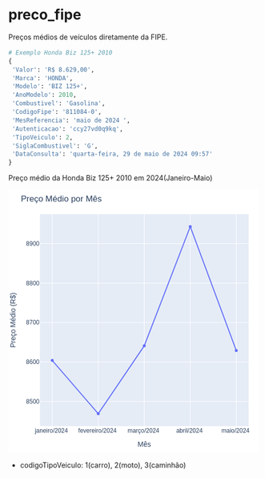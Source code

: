 # preco_fipe
Preços médios de veículos diretamente da FIPE. 


```python
# Exemplo Honda Biz 125+ 2010
{
 'Valor': 'R$ 8.629,00',
 'Marca': 'HONDA',
 'Modelo': 'BIZ 125+',
 'AnoModelo': 2010,
 'Combustivel': 'Gasolina',
 'CodigoFipe': '811084-0',
 'MesReferencia': 'maio de 2024 ',
 'Autenticacao': 'ccy27vd0q9kq',
 'TipoVeiculo': 2,
 'SiglaCombustivel': 'G',
 'DataConsulta': 'quarta-feira, 29 de maio de 2024 09:57'
}
```

Preço médio da Honda Biz 125+ 2010 em 2024(Janeiro-Maio)

<img src='honda-prmedio.png' />

- codigoTipoVeiculo: 1(carro), 2(moto), 3(caminhão)
